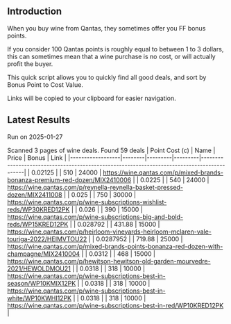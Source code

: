 ## Introduction

When you buy wine from Qantas, they sometimes offer you FF bonus points. 

If you consider 100 Qantas points is roughly equal to between 1 to 3 dollars, this can sometimes mean that a wine purchase is no cost, or will actually profit the buyer.

This quick script allows you to quickly find all good deals, and sort by Bonus Point to Cost Value.

Links will be copied to your clipboard for easier navigation.

## Latest Results

Run on 2025-01-27

Scanned 3 pages of wine deals.
Found 59 deals
|   Point Cost (c) | Name   |   Price |   Bonus | Link                                                                                       |
|------------------|--------|---------|---------|--------------------------------------------------------------------------------------------|
|        0.02125   |        |  510    |   24000 | https://wine.qantas.com/p/mixed-brands-bonanza-premium-red-dozen/MIX2410006                |
|        0.0225    |        |  540    |   24000 | https://wine.qantas.com/p/reynella-reynella-basket-pressed-dozen/MIX2411008                |
|        0.025     |        |  750    |   30000 | https://wine.qantas.com/p/wine-subscriptions-wishlist-reds/WP30KRED12PK                    |
|        0.026     |        |  390    |   15000 | https://wine.qantas.com/p/wine-subscriptions-big-and-bold-reds/WP15KRED12PK                |
|        0.028792  |        |  431.88 |   15000 | https://wine.qantas.com/p/heirloom-vineyards-heirloom-mclaren-vale-touriga-2022/HEIMVTOU22 |
|        0.0287952 |        |  719.88 |   25000 | https://wine.qantas.com/p/mixed-brands-points-bonanza-red-dozen-with-champagne/MIX2410004  |
|        0.0312    |        |  468    |   15000 | https://wine.qantas.com/p/hewitson-hewitson-old-garden-mourvedre-2021/HEWOLDMOU21          |
|        0.0318    |        |  318    |   10000 | https://wine.qantas.com/p/wine-subscriptions-best-in-season/WP10KMIX12PK                   |
|        0.0318    |        |  318    |   10000 | https://wine.qantas.com/p/wine-subscriptions-best-in-white/WP10KWHI12PK                    |
|        0.0318    |        |  318    |   10000 | https://wine.qantas.com/p/wine-subscriptions-best-in-red/WP10KRED12PK                      |

